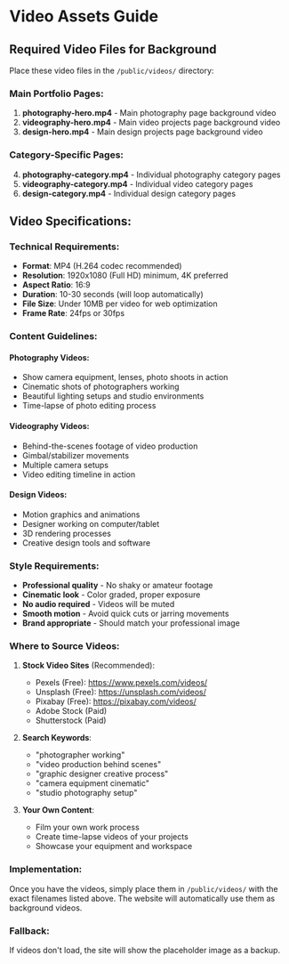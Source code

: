 # Video Assets Guide

## Required Video Files for Background

Place these video files in the `/public/videos/` directory:

### Main Portfolio Pages:
1. **photography-hero.mp4** - Main photography page background video
2. **videography-hero.mp4** - Main video projects page background video  
3. **design-hero.mp4** - Main design projects page background video

### Category-Specific Pages:
4. **photography-category.mp4** - Individual photography category pages
5. **videography-category.mp4** - Individual video category pages
6. **design-category.mp4** - Individual design category pages

## Video Specifications:

### Technical Requirements:
- **Format**: MP4 (H.264 codec recommended)
- **Resolution**: 1920x1080 (Full HD) minimum, 4K preferred
- **Aspect Ratio**: 16:9 
- **Duration**: 10-30 seconds (will loop automatically)
- **File Size**: Under 10MB per video for web optimization
- **Frame Rate**: 24fps or 30fps

### Content Guidelines:

#### Photography Videos:
- Show camera equipment, lenses, photo shoots in action
- Cinematic shots of photographers working
- Beautiful lighting setups and studio environments
- Time-lapse of photo editing process

#### Videography Videos:
- Behind-the-scenes footage of video production
- Gimbal/stabilizer movements
- Multiple camera setups
- Video editing timeline in action

#### Design Videos:
- Motion graphics and animations
- Designer working on computer/tablet
- 3D rendering processes
- Creative design tools and software

### Style Requirements:
- **Professional quality** - No shaky or amateur footage
- **Cinematic look** - Color graded, proper exposure
- **No audio required** - Videos will be muted
- **Smooth motion** - Avoid quick cuts or jarring movements
- **Brand appropriate** - Should match your professional image

### Where to Source Videos:

1. **Stock Video Sites** (Recommended):
   - Pexels (Free): https://www.pexels.com/videos/
   - Unsplash (Free): https://unsplash.com/videos/
   - Pixabay (Free): https://pixabay.com/videos/
   - Adobe Stock (Paid)
   - Shutterstock (Paid)

2. **Search Keywords**:
   - "photographer working"
   - "video production behind scenes"
   - "graphic designer creative process"
   - "camera equipment cinematic"
   - "studio photography setup"

3. **Your Own Content**:
   - Film your own work process
   - Create time-lapse videos of your projects
   - Showcase your equipment and workspace

### Implementation:
Once you have the videos, simply place them in `/public/videos/` with the exact filenames listed above. The website will automatically use them as background videos.

### Fallback:
If videos don't load, the site will show the placeholder image as a backup.
